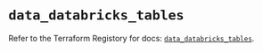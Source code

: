 # `data_databricks_tables`

Refer to the Terraform Registory for docs: [`data_databricks_tables`](https://registry.terraform.io/providers/databricks/databricks/1.29.0/docs/data-sources/tables).

